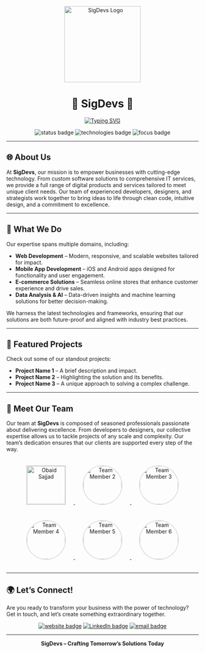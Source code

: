 <p align="center">
  <img src="https://path-to-your-logo.com/sigdevs-logo.png" alt="SigDevs Logo" width="200" height="200">
</p>

<h1 align="center">🌟 SigDevs 🌟</h1>
<p align="center"><a href="https://git.io/typing-svg"><img src="https://readme-typing-svg.herokuapp.com?font=Fira+Code&pause=1000&center=true&width=435&lines=Where+Technology+Meets+Innovation;We+Code;We+Innovate;We+Deliver;One+line+of+code+at+a+time" alt="Typing SVG" /></a>
  
<p align="center">
  <img src="https://img.shields.io/badge/Status-Active-brightgreen?style=for-the-badge" alt="status badge">
  <img src="https://img.shields.io/badge/Technologies-Cutting%20Edge-blue?style=for-the-badge" alt="technologies badge">
  <img src="https://img.shields.io/badge/Focus-Innovation-orange?style=for-the-badge" alt="focus badge">
</p>

---

## 🌐 About Us

At **SigDevs**, our mission is to empower businesses with cutting-edge technology. From custom software solutions to comprehensive IT services, we provide a full range of digital products and services tailored to meet unique client needs. Our team of experienced developers, designers, and strategists work together to bring ideas to life through clean code, intuitive design, and a commitment to excellence.

---

## 💼 What We Do

Our expertise spans multiple domains, including:

- **Web Development** – Modern, responsive, and scalable websites tailored for impact.
- **Mobile App Development** – iOS and Android apps designed for functionality and user engagement.
- **E-commerce Solutions** – Seamless online stores that enhance customer experience and drive sales.
- **Data Analysis & AI** – Data-driven insights and machine learning solutions for better decision-making.

We harness the latest technologies and frameworks, ensuring that our solutions are both future-proof and aligned with industry best practices.

---

## 🚀 Featured Projects

Check out some of our standout projects:

- **Project Name 1** – A brief description and impact.
- **Project Name 2** – Highlighting the solution and its benefits.
- **Project Name 3** – A unique approach to solving a complex challenge.

---

## 👥 Meet Our Team

Our team at **SigDevs** is composed of seasoned professionals passionate about delivering excellence. From developers to designers, our collective expertise allows us to tackle projects of any scale and complexity. Our team’s dedication ensures that our clients are supported every step of the way.

<p align="center">
  <a href="https://github.com/Obaidsajjad">
    <img src="https://github.com/Obaidsajjad.png" width="100" height="100" alt="Obaid Sajjad" style="border-radius: 50; border: 2px solid #ddd; margin: 20px;">
  </a>
  <a href="https://github.com/PERPLEX">
    <img src="https://github.com/PERPLEX.png" width="100" height="100" alt="Team Member 2" style="border-radius: 50%; border: 2px solid #ddd; margin: 20px;">
  </a>
  <a href="https://github.com/username3">
    <img src="https://github.com/username3.png" width="100" height="100" alt="Team Member 3" style="border-radius: 50%; border: 2px solid #ddd; margin: 20px;">
  </a>
  <a href="https://github.com/username4">
    <img src="https://github.com/username4.png" width="100" height="100" alt="Team Member 4" style="border-radius: 50%; border: 2px solid #ddd; margin: 20px;">
  </a>
  <a href="https://github.com/username5">
    <img src="https://github.com/username5.png" width="100" height="100" alt="Team Member 5" style="border-radius: 50%; border: 2px solid #ddd; margin: 20px;">
  </a>
  <a href="https://github.com/username6">
    <img src="https://github.com/username6.png" width="100" height="100" alt="Team Member 6" style="border-radius: 50%; border: 2px solid #ddd; margin: 20px;">
  </a>
</p>


---

## 🌍 Let’s Connect!

Are you ready to transform your business with the power of technology? Get in touch, and let’s create something extraordinary together.

<p align="center">
  <a href="https://yourwebsite.com"><img src="https://img.shields.io/badge/Website-SigDevs.com-blue?style=for-the-badge&logo=google-chrome" alt="website badge"></a>
  <a href="https://www.linkedin.com/company/sigdevs"><img src="https://img.shields.io/badge/LinkedIn-Connect-blue?style=for-the-badge&logo=linkedin" alt="LinkedIn badge"></a>
  <a href="mailto:sigdevs6@gmail.com"><img src="https://img.shields.io/badge/Email-contact@sigdevs.com-blue?style=for-the-badge&logo=gmail" alt="email badge"></a>
</p>

---

<p align="center">
  <b>SigDevs – Crafting Tomorrow’s Solutions Today</b>
</p>
